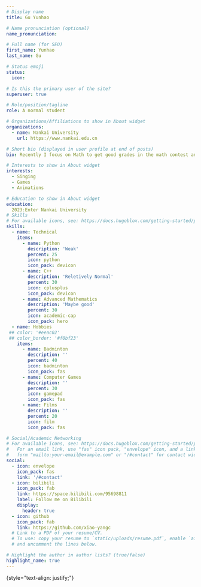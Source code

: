 ```yaml
---
# Display name
title: Gu Yunhao

# Name pronunciation (optional)
name_pronunciation: 

# Full name (for SEO)
first_name: Yunhao
last_name: Gu

# Status emoji
status: 
  icon: 

# Is this the primary user of the site?
superuser: true

# Role/position/tagline
role: A normal student

# Organizations/Affiliations to show in About widget
organizations:
  - name: Nankai University
    url: https://www.nankai.edu.cn

# Short bio (displayed in user profile at end of posts)
bio: Recently I focus on Math to get good grades in the math contest and transfer to mathematics. 

# Interests to show in About widget
interests:
  - Singing
  - Games
  - Animations

# Education to show in About widget
education:
  2023:Enter Nankai University
# Skills
# For available icons, see: https://docs.hugoblox.com/getting-started/page-builder/#icons
skills:
  - name: Technical
    items:
      - name: Python
        description: 'Weak'
        percent: 25
        icon: python
        icon_pack: devicon
      - name: C++
        description: 'Reletively Normal'
        percent: 30
        icon: cplusplus
        icon_pack: devicon
      - name: Advanced Mathematics
        description: 'Maybe good'
        percent: 30
        icon: academic-cap
        icon_pack: hero
  - name: Hobbies
 ## color: '#eeac02'
 ## color_border: '#f0bf23'
    items:
      - name: Badminton
        description: ''
        percent: 40
        icon: badminton
        icon_pack: fas
      - name: Computer Games
        description: ''
        percent: 30
        icon: gamepad
        icon_pack: fas
      - name: Films
        description: ''
        percent: 20
        icon: film
        icon_pack: fas

# Social/Academic Networking
# For available icons, see: https://docs.hugoblox.com/getting-started/page-builder/#icons
#   For an email link, use "fas" icon pack, "envelope" icon, and a link in the
#   form "mailto:your-email@example.com" or "/#contact" for contact widget.
social:
  - icon: envelope
    icon_pack: fas
    link: '/#contact'
  - icon: bilibili
    icon_pack: fab
    link: https://space.bilibili.com/95698811
    label: Follow me on Bilibili
    display:
      header: true
  - icon: github
    icon_pack: fab
    link: https://github.com/xiao-yangc
  # Link to a PDF of your resume/CV.
  # To use: copy your resume to `static/uploads/resume.pdf`, enable `ai` icons in `params.yaml`,
  # and uncomment the lines below.

# Highlight the author in author lists? (true/false)
highlight_name: true
---
```



{style="text-align: justify;"}
